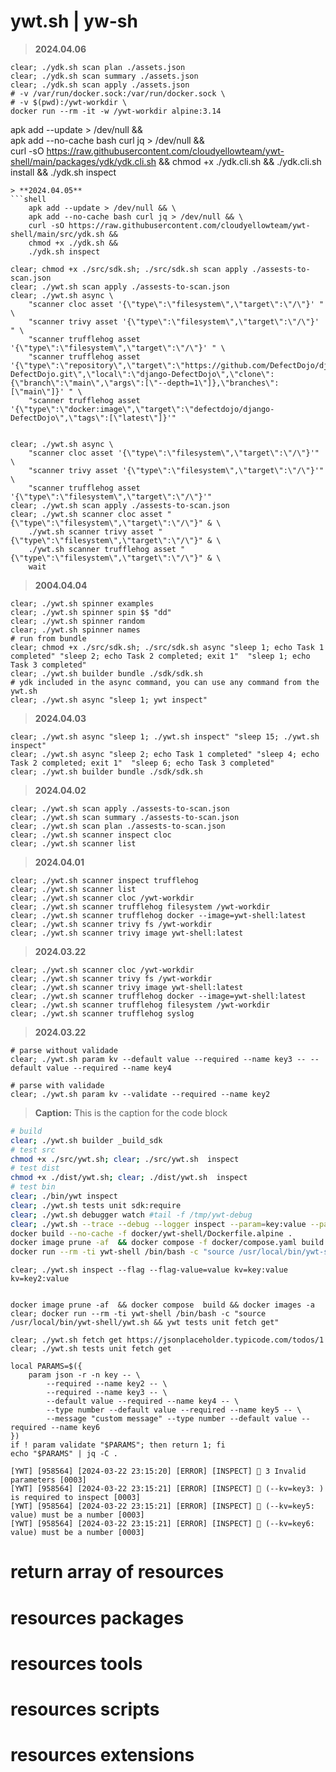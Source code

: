 # ywt.sh | yw-sh
> **2024.04.06**
```shell
clear; ./ydk.sh scan plan ./assets.json
clear; ./ydk.sh scan summary ./assets.json
clear; ./ydk.sh scan apply ./assets.json
# -v /var/run/docker.sock:/var/run/docker.sock \
# -v $(pwd):/ywt-workdir \
docker run --rm -it -w /ywt-workdir alpine:3.14
```

apk add --update > /dev/null && \
apk add --no-cache bash curl jq > /dev/null && \
curl -sO https://raw.githubusercontent.com/cloudyellowteam/ywt-shell/main/packages/ydk/ydk.cli.sh &&
chmod +x ./ydk.cli.sh &&
./ydk.cli.sh install &&
./ydk.sh inspect


```
> **2024.04.05**
```shell
    apk add --update > /dev/null && \
    apk add --no-cache bash curl jq > /dev/null && \
    curl -sO https://raw.githubusercontent.com/cloudyellowteam/ywt-shell/main/src/ydk.sh &&
    chmod +x ./ydk.sh &&
    ./ydk.sh inspect

clear; chmod +x ./src/sdk.sh; ./src/sdk.sh scan apply ./assests-to-scan.json
clear; ./ywt.sh scan apply ./assests-to-scan.json
clear; ./ywt.sh async \
    "scanner cloc asset '{\"type\":\"filesystem\",\"target\":\"/\"}' " \
    "scanner trivy asset '{\"type\":\"filesystem\",\"target\":\"/\"}' " \
    "scanner trufflehog asset '{\"type\":\"filesystem\",\"target\":\"/\"}' " \
    "scanner trufflehog asset '{\"type\":\"repository\",\"target\":\"https://github.com/DefectDojo/django-DefectDojo.git\",\"local\":\"django-DefectDojo\",\"clone\":{\"branch\":\"main\",\"args\":[\"--depth=1\"]},\"branches\":[\"main\"]}' " \
    "scanner trufflehog asset '{\"type\":\"docker:image\",\"target\":\"defectdojo/django-DefectDojo\",\"tags\":[\"latest\"]}'"


clear; ./ywt.sh async \
    "scanner cloc asset '{\"type\":\"filesystem\",\"target\":\"/\"}'" \
    "scanner trivy asset '{\"type\":\"filesystem\",\"target\":\"/\"}'" \
    "scanner trufflehog asset '{\"type\":\"filesystem\",\"target\":\"/\"}'"
clear; ./ywt.sh scan apply ./assests-to-scan.json
clear; ./ywt.sh scanner cloc asset "{\"type\":\"filesystem\",\"target\":\"/\"}" & \
    ./ywt.sh scanner trivy asset "{\"type\":\"filesystem\",\"target\":\"/\"}" & \
    ./ywt.sh scanner trufflehog asset "{\"type\":\"filesystem\",\"target\":\"/\"}" & \
    wait
```
> **2004.04.04**
```shell
clear; ./ywt.sh spinner examples
clear; ./ywt.sh spinner spin $$ "dd" 
clear; ./ywt.sh spinner random
clear; ./ywt.sh spinner names
# run from bundle
clear; chmod +x ./src/sdk.sh; ./src/sdk.sh async "sleep 1; echo Task 1 completed" "sleep 2; echo Task 2 completed; exit 1"  "sleep 1; echo Task 3 completed"
clear; ./ywt.sh builder bundle ./sdk/sdk.sh
# ydk included in the async command, you can use any command from the ywt.sh
clear; ./ywt.sh async "sleep 1; ywt inspect"
```
> **2024.04.03**
```shell
clear; ./ywt.sh async "sleep 1; ./ywt.sh inspect" "sleep 15; ./ywt.sh inspect"
clear; ./ywt.sh async "sleep 2; echo Task 1 completed" "sleep 4; echo Task 2 completed; exit 1"  "sleep 6; echo Task 3 completed"
clear; ./ywt.sh builder bundle ./sdk/sdk.sh
```
> **2024.04.02**
```shell
clear; ./ywt.sh scan apply ./assests-to-scan.json
clear; ./ywt.sh scan summary ./assests-to-scan.json
clear; ./ywt.sh scan plan ./assests-to-scan.json
clear; ./ywt.sh scanner inspect cloc
clear; ./ywt.sh scanner list
```
> **2024.04.01**
```shell
clear; ./ywt.sh scanner inspect trufflehog
clear; ./ywt.sh scanner list
clear; ./ywt.sh scanner cloc /ywt-workdir
clear; ./ywt.sh scanner trufflehog filesystem /ywt-workdir
clear; ./ywt.sh scanner trufflehog docker --image=ywt-shell:latest
clear; ./ywt.sh scanner trivy fs /ywt-workdir
clear; ./ywt.sh scanner trivy image ywt-shell:latest
```

> **2024.03.22**
```shell
clear; ./ywt.sh scanner cloc /ywt-workdir
clear; ./ywt.sh scanner trivy fs /ywt-workdir
clear; ./ywt.sh scanner trivy image ywt-shell:latest
clear; ./ywt.sh scanner trufflehog docker --image=ywt-shell:latest
clear; ./ywt.sh scanner trufflehog filesystem /ywt-workdir
clear; ./ywt.sh scanner trufflehog syslog
```


> **2024.03.22**
```shell
# parse without validade
clear; ./ywt.sh param kv --default value --required --name key3 -- --default value --required --name key4

# parse with validade
clear; ./ywt.sh param kv --validate --required --name key2
```


> **Caption:** This is the caption for the code block
```bash
# build
clear; ./ywt.sh builder _build_sdk
# test src
chmod +x ./src/ywt.sh; clear; ./src/ywt.sh  inspect
# test dist
chmod +x ./dist/ywt.sh; clear; ./dist/ywt.sh  inspect
# test bin
clear; ./bin/ywt inspect
clear; ./ywt.sh tests unit sdk:require
clear; ./ywt.sh debugger watch #tail -f /tmp/ywt-debug
clear; ./ywt.sh --trace --debug --logger inspect --param=key:value --paramkey3:value -p=key1:value -pkey2:value 
docker build --no-cache -f docker/ywt-shell/Dockerfile.alpine .
docker image prune -af  && docker compose -f docker/compose.yaml build && docker images -a
docker run --rm -ti ywt-shell /bin/bash -c "source /usr/local/bin/ywt-shell/ywt.sh && ywt inspect"
```

```shell
clear; ./ywt.sh inspect --flag --flag-value=value kv=key:value kv=key2:value


docker image prune -af  && docker compose  build && docker images -a
clear; docker run --rm -ti ywt-shell /bin/bash -c "source /usr/local/bin/ywt-shell/ywt.sh && ywt tests unit fetch get"

clear; ./ywt.sh fetch get https://jsonplaceholder.typicode.com/todos/1
clear; ./ywt.sh tests unit fetch get
```

```shell
local PARAMS=$({
    param json -r -n key -- \
        --required --name key2 -- \
        --required --name key3 -- \
        --default value --required --name key4 -- \
        --type number --default value --required --name key5 -- \
        --message "custom message" --type number --default value --required --name key6
})
if ! param validate "$PARAMS"; then return 1; fi
echo "$PARAMS" | jq -C .

[YWT] [958564] [2024-03-22 23:15:20] [ERROR] [INSPECT] 🚨 3 Invalid parameters [0003]
[YWT] [958564] [2024-03-22 23:15:21] [ERROR] [INSPECT] 🚨 (--kv=key3: ) is required to inspect [0003]
[YWT] [958564] [2024-03-22 23:15:21] [ERROR] [INSPECT] 🚨 (--kv=key5: value) must be a number [0003]
[YWT] [958564] [2024-03-22 23:15:21] [ERROR] [INSPECT] 🚨 (--kv=key6: value) must be a number [0003]
 ```


# return array of resources
# resources packages
# resources tools
# resources scripts
# resources extensions
